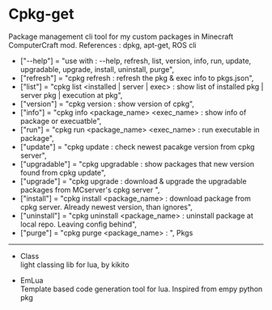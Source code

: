 # Cpkg-get
Package management cli tool for my custom packages in Minecraft ComputerCraft mod. References : dpkg, apt-get, ROS cli

- ["--help"] = "use with : --help, refresh, list, version, info, run, update, upgradable, upgrade, install, uninstall, purge",
- ["refresh"] = "cpkg refresh : refresh the pkg & exec info to pkgs.json",
- ["list"] = "cpkg list <installed | server | exec> : show list of installed pkg | server pkg | execution at pkg",
- ["version"] = "cpkg version : show version of cpkg",
- ["info"] = "cpkg info <package_name> <exec_name> : show info of package or execuatble",
- ["run"] = "cpkg run <package_name> <exec_name> : run executable in package",
- ["update"] = "cpkg update : check newest pacakge version from cpkg server",
- ["upgradable"] = "cpkg upgradable : show packages that new version found from cpkg update",
- ["upgrade"] = "cpkg upgrade : download  & upgrade the upgradable packages from MCserver's cpkg server ",
- ["install"] = "cpkg install <package_name> : download package from cpkg server. Already newest version, than ignores",
- ["uninstall"] = "cpkg uninstall <package_name> : uninstall package at local repo. Leaving config behind",
- ["purge"] = "cpkg purge <package_name> : ",
Pkgs
---

- Class  
light classing lib for lua, by kikito

- EmLua  
Template based code generation tool for lua. Inspired from empy python pkg